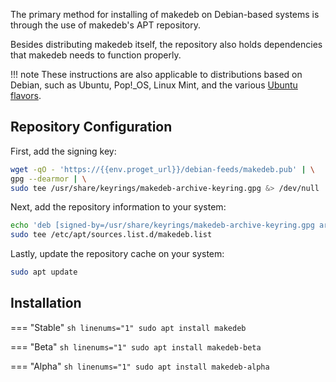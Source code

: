 The primary method for installing of makedeb on Debian-based systems is through the use of makedeb's APT repository.

Besides distributing makedeb itself, the repository also holds dependencies that makedeb needs to function properly.

!!! note
    These instructions are also applicable to distributions based on Debian, such as Ubuntu, Pop!_OS, Linux Mint, and the various [Ubuntu flavors](https://ubuntu.com/download/flavours).

## Repository Configuration
First, add the signing key:

```sh linenums="1"
wget -qO - 'https://{{env.proget_url}}/debian-feeds/makedeb.pub' | \
gpg --dearmor | \
sudo tee /usr/share/keyrings/makedeb-archive-keyring.gpg &> /dev/null
```

Next, add the repository information to your system:

```sh linenums="1"
echo 'deb [signed-by=/usr/share/keyrings/makedeb-archive-keyring.gpg arch=all] https://{{env.proget_url}}/ makedeb main' | \
sudo tee /etc/apt/sources.list.d/makedeb.list
```

Lastly, update the repository cache on your system:

```sh linenums="1"
sudo apt update
```

## Installation
=== "Stable"
    ```sh linenums="1"
    sudo apt install makedeb
    ```

=== "Beta"
    ```sh linenums="1"
    sudo apt install makedeb-beta
    ```

=== "Alpha"
    ```sh linenums="1"
    sudo apt install makedeb-alpha
    ```
